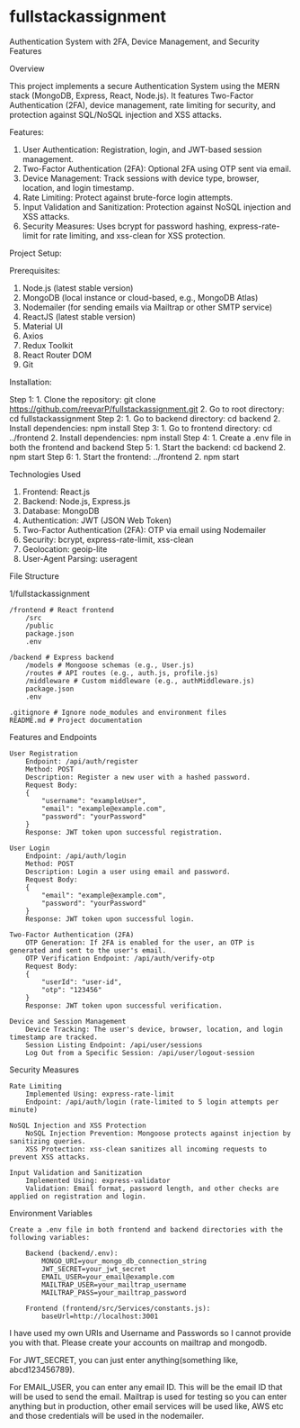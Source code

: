 # fullstackassignment

Authentication System with 2FA, Device Management, and Security Features

Overview

This project implements a secure Authentication System using the MERN stack (MongoDB, Express, React, Node.js). It features Two-Factor Authentication (2FA), device management, rate limiting for security, and protection against SQL/NoSQL injection and XSS attacks.

Features:

1. User Authentication: Registration, login, and JWT-based session management.
2. Two-Factor Authentication (2FA): Optional 2FA using OTP sent via email.
3. Device Management: Track sessions with device type, browser, location, and login timestamp.
4. Rate Limiting: Protect against brute-force login attempts.
5. Input Validation and Sanitization: Protection against NoSQL injection and XSS attacks.
6. Security Measures: Uses bcrypt for password hashing, express-rate-limit for rate limiting, and xss-clean for XSS protection.

Project Setup:

Prerequisites:

1. Node.js (latest stable version)
2. MongoDB (local instance or cloud-based, e.g., MongoDB Atlas)
3. Nodemailer (for sending emails via Mailtrap or other SMTP service)
4. ReactJS (latest stable version)
5. Material UI
6. Axios
7. Redux Toolkit
8. React Router DOM
9. Git

Installation:

Step 1: 1. Clone the repository: git clone https://github.com/reevarP/fullstackassignment.git 2. Go to root directory: cd fullstackassignment
Step 2: 1. Go to backend directory: cd backend 2. Install dependencies: npm install
Step 3: 1. Go to frontend directory: cd ../frontend 2. Install dependencies: npm install
Step 4: 1. Create a .env file in both the frontend and backend
Step 5: 1. Start the backend: cd backend 2. npm start
Step 6: 1. Start the frontend: ../frontend 2. npm start

Technologies Used

1. Frontend: React.js
2. Backend: Node.js, Express.js
3. Database: MongoDB
4. Authentication: JWT (JSON Web Token)
5. Two-Factor Authentication (2FA): OTP via email using Nodemailer
6. Security: bcrypt, express-rate-limit, xss-clean
7. Geolocation: geoip-lite
8. User-Agent Parsing: useragent

File Structure

1/fullstackassignment

    /frontend # React frontend
        /src
        /public
        package.json
        .env

    /backend # Express backend
        /models # Mongoose schemas (e.g., User.js)
        /routes # API routes (e.g., auth.js, profile.js)
        /middleware # Custom middleware (e.g., authMiddleware.js)
        package.json
        .env

    .gitignore # Ignore node_modules and environment files
    README.md # Project documentation

Features and Endpoints

    User Registration
        Endpoint: /api/auth/register
        Method: POST
        Description: Register a new user with a hashed password.
        Request Body:
        {
            "username": "exampleUser",
            "email": "example@example.com",
            "password": "yourPassword"
        }
        Response: JWT token upon successful registration.

    User Login
        Endpoint: /api/auth/login
        Method: POST
        Description: Login a user using email and password.
        Request Body:
        {
            "email": "example@example.com",
            "password": "yourPassword"
        }
        Response: JWT token upon successful login.

    Two-Factor Authentication (2FA)
        OTP Generation: If 2FA is enabled for the user, an OTP is generated and sent to the user's email.
        OTP Verification Endpoint: /api/auth/verify-otp
        Request Body:
        {
            "userId": "user-id",
            "otp": "123456"
        }
        Response: JWT token upon successful verification.

    Device and Session Management
        Device Tracking: The user's device, browser, location, and login timestamp are tracked.
        Session Listing Endpoint: /api/user/sessions
        Log Out from a Specific Session: /api/user/logout-session

Security Measures

    Rate Limiting
        Implemented Using: express-rate-limit
        Endpoint: /api/auth/login (rate-limited to 5 login attempts per minute)

    NoSQL Injection and XSS Protection
        NoSQL Injection Prevention: Mongoose protects against injection by sanitizing queries.
        XSS Protection: xss-clean sanitizes all incoming requests to prevent XSS attacks.

    Input Validation and Sanitization
        Implemented Using: express-validator
        Validation: Email format, password length, and other checks are applied on registration and login.

Environment Variables

    Create a .env file in both frontend and backend directories with the following variables:
    
        Backend (backend/.env):
            MONGO_URI=your_mongo_db_connection_string
            JWT_SECRET=your_jwt_secret
            EMAIL_USER=your_email@example.com
            MAILTRAP_USER=your_mailtrap_username
            MAILTRAP_PASS=your_mailtrap_password
            
        Frontend (frontend/src/Services/constants.js):
            baseUrl=http://localhost:3001

I have used my own URIs and Username and Passwords so I cannot provide you with that. Please create your accounts on mailtrap and mongodb.

For JWT_SECRET, you can just enter anything(something like, abcd123456789).

For EMAIL_USER, you can enter any email ID. This will be the email ID that will be used to send the email. Mailtrap is used for testing so you can enter anything but in production, other email services will be used like, AWS etc and those credentials will be used in the nodemailer.
